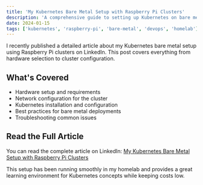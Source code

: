```yaml
---
title: 'My Kubernetes Bare Metal Setup with Raspberry Pi Clusters'
description: 'A comprehensive guide to setting up Kubernetes on bare metal using Raspberry Pi clusters, covering hardware setup, networking, and cluster configuration.'
date: 2024-01-15
tags: ['kubernetes', 'raspberry-pi', 'bare-metal', 'devops', 'homelab']
---
```


I recently published a detailed article about my Kubernetes bare metal setup using Raspberry Pi clusters on LinkedIn. This post covers everything from hardware selection to cluster configuration.

## What's Covered

- Hardware setup and requirements
- Network configuration for the cluster
- Kubernetes installation and configuration
- Best practices for bare metal deployments
- Troubleshooting common issues

## Read the Full Article

You can read the complete article on LinkedIn: [My Kubernetes Bare Metal Setup with Raspberry Pi Clusters](https://www.linkedin.com/pulse/my-kubernetes-bare-metal-setup-raspberry-pi-clusters-vignesh-murugan-hm9qc)

This setup has been running smoothly in my homelab and provides a great learning environment for Kubernetes concepts while keeping costs low.

